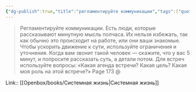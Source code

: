```yaml
---
{"dg-publish":true,"title":"регламентируйте коммуникации","tags":["quotes"],"date":"2023-09-11T11:36:07+03:00","modified_at":"2023-09-16T17:22:58+03:00","dg-path":"/quotes/202305020841.md","permalink":"/quotes/202305020841/","dgPassFrontmatter":true}
---
```



> Регламентируйте коммуникации. Есть люди, которые рассказывают минутную мысль полчаса. Их нельзя избежать, так как обычно это происходит на работе, или они ваши знакомые. Чтобы ускорить движение к сути, используйте ограничения и уточнения. Когда вам звонит такой человек — скажите, что у вас 5 минут, и попросите рассказать суть, а детали потом. Для встреч используйте вопросы: «Какая агенда встречи? Какая цель? Какая моя роль на этой встрече?»
> Page 173 @ 

Link:: [[Openbox/books/Системная жизнь|Системная жизнь]]

